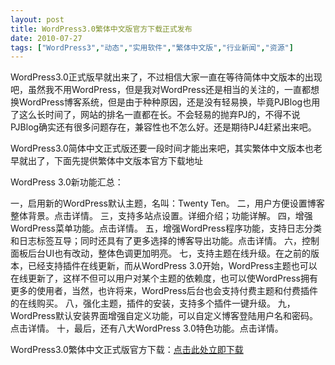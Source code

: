 ```yaml
---
layout: post
title: WordPress3.0繁体中文版官方下载正式发布		
date: 2010-07-27
tags: ["WordPress3","动态","实用软件","繁体中文版","行业新闻","资源"]
---
```


WordPress3.0正式版早就出来了，不过相信大家一直在等待简体中文版本的出现吧，虽然我不用WordPress，但是我对WordPress还是相当的关注的，一直都想换WordPress博客系统，但是由于种种原因，还是没有轻易换，毕竟PJBlog也用了这么长时间了，网站的排名一直都在长。不会轻易的抛弃PJ的，不得不说PJBlog确实还有很多问题存在，兼容性也不怎么好。还是期待PJ4赶紧出来吧。

WordPress3.0简体中文正式版还要一段时间才能出来吧，其实繁体中文版本也老早就出了，下面先提供繁体中文版本官方下载地址

WordPress 3.0新功能汇总：

一，启用新的WordPress默认主题，名叫：Twenty Ten。
二，用户方便设置博客整体背景。点击详情。
三，支持多站点设置。详细介绍；功能详解。
四，增强WordPress菜单功能。点击详情。
五，增强WordPress程序功能，支持日志分类和日志标签互导；同时还具有了更多选择的博客导出功能。点击详情。
六，控制面板后台UI也有改动，整体色调更加明亮。
七，支持主题在线升级。在之前的版本，已经支持插件在线更新，而从WordPress 3.0开始，WordPress主题也可以在线更新了，这样不但可以用户对某个主题的依赖度，也可以使WordPress拥有更多的使用者，当然，也许将来，WordPress后台也会支持付费主题和付费插件的在线购买。
八，强化主题，插件的安装，支持多个插件一键升级。
九，WordPress默认安装界面增强自定义功能，可以自定义博客登陆用户名和密码。点击详情。
十，最后，还有八大WordPress 3.0特色功能。点击详情。

WordPress3.0繁体中文正式版官方下载：<a href="http://tw.wordpress.org/wordpress-3.0-zh_TW.zip" target="_blank">点击此处立即下载</a>		